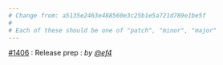 ```yaml
---
# Change from: a5135e2463e488560e3c25b1e5a721d789e1be5f
#
# Each of these should be one of "patch", "minor", "major"
---
```


[#1406](https://github.com/embroider-build/embroider/pull/1406) : Release prep : _by [@ef4](https://github.com/ef4)_